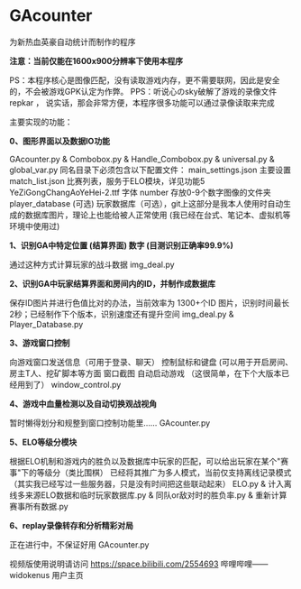 # GAcounter
为新热血英豪自动统计而制作的程序

**注意：当前仅能在1600x900分辨率下使用本程序**

PS：本程序核心是图像匹配，没有读取游戏内存，更不需要联网，因此是安全的，不会被游戏GPK认定为作弊。
PPS：听说心のsky破解了游戏的录像文件 repkar ， 说实话，那会非常方便，本程序很多功能可以通过录像读取来完成


主要实现的功能：

**0、图形界面以及数据IO功能**

GAcounter.py & Combobox.py & Handle_Combobox.py &  universal.py & global_var.py
同名目录下必须包含以下配置文件：
main_settings.json           主要设置
match_list.json              比赛列表，服务于ELO模块，详见功能5
YeZiGongChangAoYeHei-2.ttf   字体
number                       存放0-9个数字图像的文件夹
player_database (可选)       玩家数据库（可选），git上这部分是我本人使用时自动生成的数据库图片，理论上也能给被人正常使用 (我已经在台式、笔记本、虚拟机等环境中使用过)
   
**1、识别GA中特定位置 (结算界面) 数字 (目测识别正确率99.9%)**

通过这种方式计算玩家的战斗数据
img_deal.py 
    
**2、识别GA中玩家结算界面和房间内的ID，并制作成数据库**

保存ID图片并进行色值比对的办法，当前效率为 1300+个ID 图片，识别时间最长2秒；已经制作下个版本，识别速度还有提升空间
img_deal.py & Player_Database.py
    
**3、游戏窗口控制**

向游戏窗口发送信息（可用于登录、聊天）
控制鼠标和键盘 (可以用于开启房间、房主T人、挖矿脚本等方面
窗口截图
自动启动游戏 （这很简单，在下个大版本已经用到了）
window_control.py
    
**4、游戏中血量检测以及自动切换观战视角**

暂时懒得划分和规整到窗口控制功能里……
GAcounter.py

**5、ELO等级分模块**

根据ELO机制和游戏内的胜负以及数据库中玩家的匹配，可以给出玩家在某个"赛事"下的等级分（类比围棋）
已经将其推广为多人模式，当前仅支持离线记录模式（其实我已经写过一些服务器，只是没有时间把这些联动起来）
ELO.py & 计入离线多来源ELO数据和临时玩家数据库.py & 同队or敌对时的胜负率.py & 重新计算赛事所有数据.py

**6、replay录像转存和分析精彩对局**

正在进行中，不保证好用
GAcounter.py


视频版使用说明请访问 https://space.bilibili.com/2554693 哔哩哔哩——widokenus 用户主页
